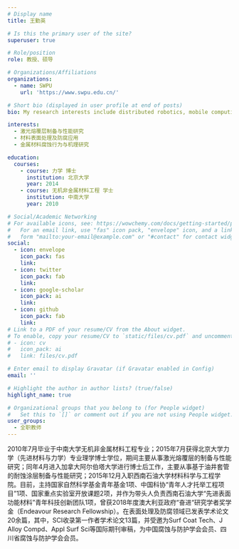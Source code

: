 ```yaml
---
# Display name
title: 王勤英

# Is this the primary user of the site?
superuser: true

# Role/position
role: 教授、硕导

# Organizations/Affiliations
organizations:
  - name: SWPU
    url: 'https://www.swpu.edu.cn/'

# Short bio (displayed in user profile at end of posts)
bio: My research interests include distributed robotics, mobile computing and programmable matter.

interests:
  - 激光熔覆层制备与性能研究
  - 材料表面处理及防腐应用
  - 金属材料腐蚀行为与机理研究

education:
  courses:
    - course: 力学 博士
      institution: 北京大学
      year: 2014
    - course: 无机非金属材料工程 学士
      institution: 中南大学
      year: 2010

# Social/Academic Networking
# For available icons, see: https://wowchemy.com/docs/getting-started/page-builder/#icons
#   For an email link, use "fas" icon pack, "envelope" icon, and a link in the
#   form "mailto:your-email@example.com" or "#contact" for contact widget.
social:
  - icon: envelope
    icon_pack: fas
    link: 
  - icon: twitter
    icon_pack: fab
    link: 
  - icon: google-scholar
    icon_pack: ai
    link: 
  - icon: github
    icon_pack: fab
    link:
# Link to a PDF of your resume/CV from the About widget.
# To enable, copy your resume/CV to `static/files/cv.pdf` and uncomment the lines below.
# - icon: cv
#   icon_pack: ai
#   link: files/cv.pdf

# Enter email to display Gravatar (if Gravatar enabled in Config)
email: ''

# Highlight the author in author lists? (true/false)
highlight_name: true

# Organizational groups that you belong to (for People widget)
#   Set this to `[]` or comment out if you are not using People widget.
user_groups:
  - 全职教师
---
```


2010年7月毕业于中南大学无机非金属材料工程专业；2015年7月获得北京大学力学（先进材料与力学）专业理学博士学位，期间主要从事激光熔覆层的制备与性能研究；同年4月进入加拿大阿尔伯塔大学进行博士后工作，主要从事基于油井套管的耐蚀涂层制备与性能研究；2015年12月入职西南石油大学材料科学与工程学院。目前，主持国家自然科学基金青年基金1项、中国科协“青年人才托举工程项目”1项、国家重点实验室开放课题2项，并作为带头人负责西南石油大学“先进表面功能材料”青年科技创新团队1项，曾获2018年度澳大利亚政府“奋进“研究学者奖学金（Endeavour Research Fellowship）。在表面处理及防腐领域已发表学术论文20余篇，其中，SCI收录第一作者学术论文13篇，并受邀为Surf Coat Tech、J Alloy Compd、Appl Surf Sci等国际期刊审稿，为中国腐蚀与防护学会会员、四川省腐蚀与防护学会会员。


